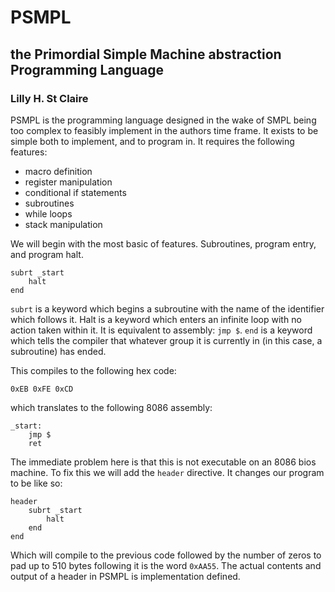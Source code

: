 # PSMPL
## the Primordial Simple Machine abstraction Programming Language
### Lilly H. St Claire

PSMPL is the programming language designed in the wake of SMPL being too complex to feasibly
implement in the authors time frame. It exists to be simple both to implement, and to program
in. It requires the following features:

- macro definition
- register manipulation
- conditional if statements
- subroutines
- while loops
- stack manipulation

We will begin with the most basic of features. Subroutines, program entry, and program halt.

```
subrt _start
    halt
end
```

`subrt` is a keyword which begins a subroutine with the name of the identifier which follows
it. Halt is a keyword which enters an infinite loop with no action taken within it. It is
equivalent to assembly: `jmp $`. `end` is a keyword which tells the compiler that whatever
group it is currently in (in this case, a subroutine) has ended.

This compiles to the following hex code:

```
0xEB 0xFE 0xCD
```

which translates to the following 8086 assembly:

```
_start:
    jmp $
    ret
```

The immediate problem here is that this is not executable on an 8086 bios machine. To fix
this we will add the `header` directive. It changes our program to be like so:

```
header
    subrt _start
        halt
    end
end
```

Which will compile to the previous code followed by the number of zeros to pad up to 510 bytes
following it is the word `0xAA55`. The actual contents and output of a header in PSMPL is
implementation defined.
